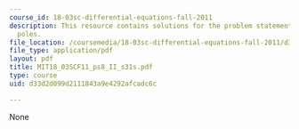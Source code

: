 ```yaml
---
course_id: 18-03sc-differential-equations-fall-2011
description: This resource contains solutions for the problem statements related to
  poles.
file_location: /coursemedia/18-03sc-differential-equations-fall-2011/d33d2d099d2111843a9e4292afcadc6c_MIT18_03SCF11_ps8_II_s31s.pdf
file_type: application/pdf
layout: pdf
title: MIT18_03SCF11_ps8_II_s31s.pdf
type: course
uid: d33d2d099d2111843a9e4292afcadc6c

---
```

None
